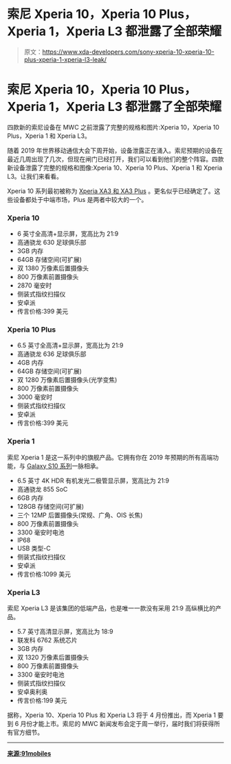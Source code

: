 # 索尼 Xperia 10，Xperia 10 Plus，Xperia 1，Xperia L3 都泄露了全部荣耀

> 原文：<https://www.xda-developers.com/sony-xperia-10-xperia-10-plus-xperia-1-xperia-l3-leak/>

# 索尼 Xperia 10，Xperia 10 Plus，Xperia 1，Xperia L3 都泄露了全部荣耀

四款新的索尼设备在 MWC 之前泄露了完整的规格和图片:Xperia 10，Xperia 10 Plus，Xperia 1 和 Xperia L3。

随着 2019 年世界移动通信大会下周开始，设备泄露正在涌入。索尼预期的设备在最近几周出现了几次，但现在闸门已经打开，我们可以看到他们的整个阵容。四款新设备泄露了完整的规格和图像:Xperia 10、Xperia 10 Plus、Xperia 1 和 Xperia L3。让我们来看看。

Xperia 10 系列最初被称为 [Xperia XA3 和 XA3 Plus](https://www.xda-developers.com/sony-xperia-xa3-plus-21-9-display/) 。更名似乎已经确定了。这些设备都处于中端市场，Plus 是两者中较大的一个。

### **Xperia 10**

*   6 英寸全高清+显示屏，宽高比为 21:9
*   高通骁龙 630 足球俱乐部
*   3GB 内存
*   64GB 存储空间(可扩展)
*   双 1380 万像素后置摄像头
*   800 万像素前置摄像头
*   2870 毫安时
*   侧装式指纹扫描仪
*   安卓派
*   传言价格:399 美元

### **Xperia 10 Plus**

*   6.5 英寸全高清+显示屏，宽高比为 21:9
*   高通骁龙 636 足球俱乐部
*   4GB 内存
*   64GB 存储空间(可扩展)
*   双 1280 万像素后置摄像头(光学变焦)
*   800 万像素前置摄像头
*   3000 毫安时
*   侧装式指纹扫描仪
*   安卓派
*   传言价格:399 美元

### **Xperia 1**

索尼 Xperia 1 是这一系列中的旗舰产品。它拥有你在 2019 年预期的所有高端功能，与 [Galaxy S10 系列](https://www.xda-developers.com/samsung-galaxy-s10-s10-and-s10e-launch-with-the-snapdragon-855-ultrasonic-in-display-fingerprint-scanners-reverse-wireless-charging-and-a-whole-lot-more/)一脉相承。

*   6.5 英寸 4K HDR 有机发光二极管显示屏，宽高比为 21:9
*   高通骁龙 855 SoC
*   6GB 内存
*   128GB 存储空间(可扩展)
*   三个 12MP 后置摄像头(常规、广角、OIS 长焦)
*   800 万像素前置摄像头
*   3300 毫安时电池
*   IP68
*   USB 类型-C
*   侧装式指纹扫描仪
*   安卓派
*   传言价格:1099 美元

### **Xperia L3**

索尼 Xperia L3 是该集团的低端产品，也是唯一一款没有采用 21:9 高纵横比的产品。

*   5.7 英寸高清显示屏，宽高比为 18:9
*   联发科 6762 系统芯片
*   3GB 内存
*   双 1320 万像素后置摄像头
*   800 万像素前置摄像头
*   3300 毫安时电池
*   侧装式指纹扫描仪
*   安卓奥利奥
*   传言价格:199 美元

据称，Xperia 10、Xperia 10 Plus 和 Xperia L3 将于 4 月份推出，而 Xperia 1 要到 6 月份才能上市。索尼的 MWC 新闻发布会定于周一举行，届时我们将获得所有官方细节。

* * *

[**来源:91mobiles**](https://www.91mobiles.com/hub/sony-xperia-1-10-plus-l3-price-specifications-images-exclusive-mwc-2019-launch/)